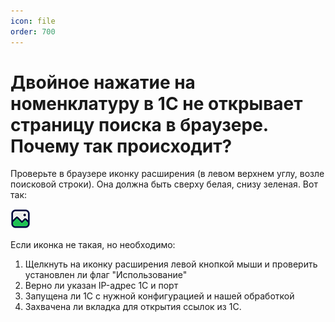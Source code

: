 ```yaml
---
icon: file
order: 700
---
```


# Двойное нажатие на номенклатуру в 1С не открывает страницу поиска в браузере. Почему так происходит?

Проверьте в браузере иконку расширения (в левом верхнем углу, возле поисковой строки). Она должна быть сверху белая, снизу зеленая. Вот так:

![](static/action_fullok.png)

Если иконка не такая, но необходимо:

1. Щелкнуть на иконку расширения левой кнопкой мыши и проверить установлен ли флаг "Использование"
2. Верно ли указан IP-адрес 1С и порт
3. Запущена ли 1С с нужной конфигурацией и нашей обработкой
4. Захвачена ли вкладка для открытия ссылок из 1С.